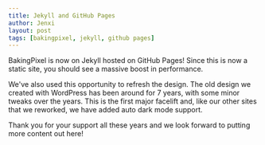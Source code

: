 ```yaml
---
title: Jekyll and GitHub Pages
author: Jenxi
layout: post
tags: [bakingpixel, jekyll, github pages]
---
```

BakingPixel is now on Jekyll hosted on GitHub Pages! Since this is now a static site, you should see a massive boost in performance.

We've also used this opportunity to refresh the design. The old design we created with WordPress has been around for 7 years, with some minor tweaks over the years. This is the first major facelift and, like our other sites that we reworked, we have added auto dark mode support.

Thank you for your support all these years and we look forward to putting more content out here!